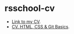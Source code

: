 # rsschool-cv
- [Link to my CV](https://github.com/lukadz/rsschool-cv/blob/gh-pages/cv.md).
- [CV. HTML, CSS & Git Basics](https://lukadz.github.io/rsschool-cv/).
